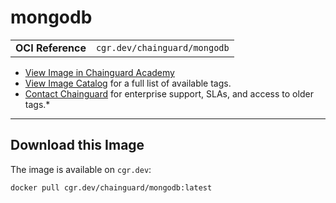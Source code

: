 <!--monopod:start-->
# mongodb
| | |
| - | - |
| **OCI Reference** | `cgr.dev/chainguard/mongodb` |


* [View Image in Chainguard Academy](https://edu.chainguard.dev/chainguard/chainguard-images/reference/mongodb/overview/)
* [View Image Catalog](https://console.enforce.dev/images/catalog) for a full list of available tags.
* [Contact Chainguard](https://www.chainguard.dev/chainguard-images) for enterprise support, SLAs, and access to older tags.*

---
<!--monopod:end-->

<!--overview:start-->

<!--overview:end-->

<!--getting:start-->
## Download this Image
The image is available on `cgr.dev`:

```
docker pull cgr.dev/chainguard/mongodb:latest
```
<!--getting:end-->

<!--body:start--><!--body:end-->
